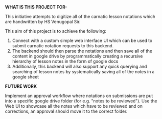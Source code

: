 **WHAT IS THIS PROJECT FOR:**

This initiative attempts to digitize all of the carnatic lesson notations which are handwritten by HS Venugopal Sir.

This aim of this project is to achieve the following:
1. Connect with a custom simple web interface UI which can be used to submit carnatic notation requests to this backend.
2. The backend should then parse the notations and then save all of the content in google drive by programmatically creating a recursive hierarchy of lesson notes in the form of google docs
3. Additionally, this backend will also support any quick querying and searching of lesson notes by systematically saving all of the notes in a google sheet

**FUTURE WORK**

Implement an approval workflow where notations on submissions are put into a specific google drive folder (for e.g. "notes to be reviewed").
Use the Web UI to showcase all the notes which have to be reviewed and on corrections, an approval should move it to the correct folder.